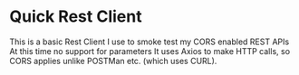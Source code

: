 # Quick Rest Client

This is a basic Rest Client I use to smoke test my CORS enabled REST APIs
At this time no support for parameters
It uses Axios to make HTTP calls, so CORS applies unlike POSTMan etc. (which uses CURL).